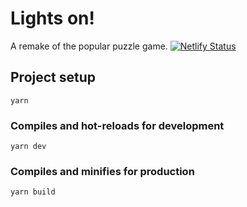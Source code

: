 # Lights on!
A remake of the popular puzzle game.
[![Netlify Status](https://api.netlify.com/api/v1/badges/d2245435-be5e-4e36-8e1b-da4bf0c987d7/deploy-status)](https://app.netlify.com/sites/lightsonpixi/deploys)

## Project setup
```
yarn
```

### Compiles and hot-reloads for development
```
yarn dev
```

### Compiles and minifies for production
```
yarn build
```
